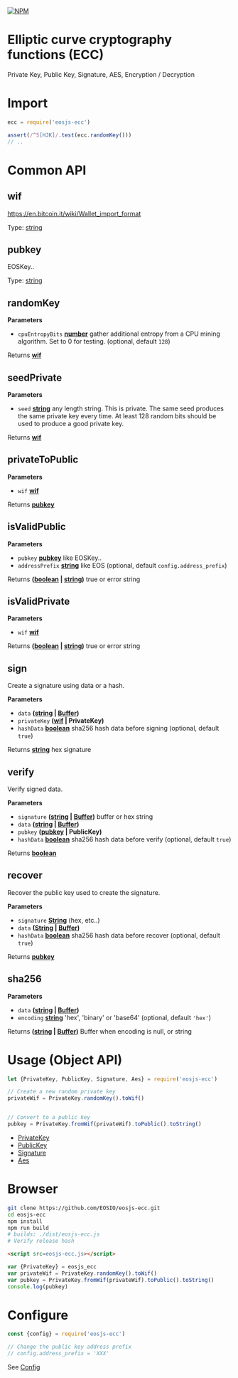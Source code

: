 [![NPM](https://img.shields.io/npm/v/eosjs-ecc.svg)](https://www.npmjs.org/package/eosjs-ecc)

# Elliptic curve cryptography functions (ECC)

Private Key, Public Key, Signature, AES, Encryption / Decryption

# Import

```js
ecc = require('eosjs-ecc')

assert(/^5[HJK]/.test(ecc.randomKey()))
// ..
```

# Common API

<!-- Generated by documentation.js. Update this documentation by updating the source code. -->

## wif

<https://en.bitcoin.it/wiki/Wallet_import_format>

Type: [string](https://developer.mozilla.org/en-US/docs/Web/JavaScript/Reference/Global_Objects/String)

## pubkey

EOSKey..

Type: [string](https://developer.mozilla.org/en-US/docs/Web/JavaScript/Reference/Global_Objects/String)

## randomKey

**Parameters**

-   `cpuEntropyBits` **[number](https://developer.mozilla.org/en-US/docs/Web/JavaScript/Reference/Global_Objects/Number)** gather additional entropy
    from a CPU mining algorithm.  Set to 0 for testing. (optional, default `128`)

Returns **[wif](#wif)** 

## seedPrivate

**Parameters**

-   `seed` **[string](https://developer.mozilla.org/en-US/docs/Web/JavaScript/Reference/Global_Objects/String)** any length string.  This is private.  The same
    seed produces the same private key every time.  At least 128 random
    bits should be used to produce a good private key.

Returns **[wif](#wif)** 

## privateToPublic

**Parameters**

-   `wif` **[wif](#wif)** 

Returns **[pubkey](#pubkey)** 

## isValidPublic

**Parameters**

-   `pubkey` **[pubkey](#pubkey)** like EOSKey..
-   `addressPrefix` **[string](https://developer.mozilla.org/en-US/docs/Web/JavaScript/Reference/Global_Objects/String)** like EOS (optional, default `config.address_prefix`)

Returns **([boolean](https://developer.mozilla.org/en-US/docs/Web/JavaScript/Reference/Global_Objects/Boolean) \| [string](https://developer.mozilla.org/en-US/docs/Web/JavaScript/Reference/Global_Objects/String))** true or error string

## isValidPrivate

**Parameters**

-   `wif` **[wif](#wif)** 

Returns **([boolean](https://developer.mozilla.org/en-US/docs/Web/JavaScript/Reference/Global_Objects/Boolean) \| [string](https://developer.mozilla.org/en-US/docs/Web/JavaScript/Reference/Global_Objects/String))** true or error string

## sign

Create a signature using data or a hash.

**Parameters**

-   `data` **([string](https://developer.mozilla.org/en-US/docs/Web/JavaScript/Reference/Global_Objects/String) \| [Buffer](https://nodejs.org/api/buffer.html))** 
-   `privateKey` **([wif](#wif) | PrivateKey)** 
-   `hashData` **[boolean](https://developer.mozilla.org/en-US/docs/Web/JavaScript/Reference/Global_Objects/Boolean)** sha256 hash data before signing (optional, default `true`)

Returns **[string](https://developer.mozilla.org/en-US/docs/Web/JavaScript/Reference/Global_Objects/String)** hex signature

## verify

Verify signed data.

**Parameters**

-   `signature` **([string](https://developer.mozilla.org/en-US/docs/Web/JavaScript/Reference/Global_Objects/String) \| [Buffer](https://nodejs.org/api/buffer.html))** buffer or hex string
-   `data` **([string](https://developer.mozilla.org/en-US/docs/Web/JavaScript/Reference/Global_Objects/String) \| [Buffer](https://nodejs.org/api/buffer.html))** 
-   `pubkey` **([pubkey](#pubkey) | PublicKey)** 
-   `hashData` **[boolean](https://developer.mozilla.org/en-US/docs/Web/JavaScript/Reference/Global_Objects/Boolean)** sha256 hash data before verify (optional, default `true`)

Returns **[boolean](https://developer.mozilla.org/en-US/docs/Web/JavaScript/Reference/Global_Objects/Boolean)** 

## recover

Recover the public key used to create the signature.

**Parameters**

-   `signature` **[String](https://developer.mozilla.org/en-US/docs/Web/JavaScript/Reference/Global_Objects/String)** (hex, etc..)
-   `data` **([String](https://developer.mozilla.org/en-US/docs/Web/JavaScript/Reference/Global_Objects/String) \| [Buffer](https://nodejs.org/api/buffer.html))** 
-   `hashData` **[boolean](https://developer.mozilla.org/en-US/docs/Web/JavaScript/Reference/Global_Objects/Boolean)** sha256 hash data before recover (optional, default `true`)

Returns **[pubkey](#pubkey)** 

## sha256

**Parameters**

-   `data` **([string](https://developer.mozilla.org/en-US/docs/Web/JavaScript/Reference/Global_Objects/String) \| [Buffer](https://nodejs.org/api/buffer.html))** 
-   `encoding` **[string](https://developer.mozilla.org/en-US/docs/Web/JavaScript/Reference/Global_Objects/String)** 'hex', 'binary' or 'base64' (optional, default `'hex'`)

Returns **([string](https://developer.mozilla.org/en-US/docs/Web/JavaScript/Reference/Global_Objects/String) \| [Buffer](https://nodejs.org/api/buffer.html))** Buffer when encoding is null, or string

# Usage (Object API)

```js
let {PrivateKey, PublicKey, Signature, Aes} = require('eosjs-ecc')

// Create a new random private key
privateWif = PrivateKey.randomKey().toWif()


// Convert to a public key
pubkey = PrivateKey.fromWif(privateWif).toPublic().toString()
```

-   [PrivateKey](./src/key_private.js)
-   [PublicKey](./src/key_public.js)
-   [Signature](./src/signature.js)
-   [Aes](./src/aes.js)

# Browser

```bash
git clone https://github.com/EOSIO/eosjs-ecc.git
cd eosjs-ecc
npm install
npm run build
# builds: ./dist/eosjs-ecc.js
# Verify release hash
```

```html
<script src=eosjs-ecc.js></script>
```

```js
var {PrivateKey} = eosjs_ecc
var privateWif = PrivateKey.randomKey().toWif()
var pubkey = PrivateKey.fromWif(privateWif).toPublic().toString()
console.log(pubkey)
```

# Configure

```js
const {config} = require('eosjs-ecc')

// Change the public key address prefix
// config.address_prefix = 'XXX'
```

See [Config](./src/config.js)
